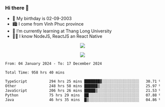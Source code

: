 ### Hi there 👋
- 🎂 My birthday is 02-09-2003
- 🏙️ I come from Vinh Phuc province
- 🌱 I’m currently learning at Thang Long University
- 🧑‍💻 I know NodeJS, ReactJS an React Native
<p align="center"><img src="https://github-readme-stats.vercel.app/api?username=tmquang0209&show_icons=true&theme=gradient"></p>
<p align="center"><img src="https://github-readme-stats.vercel.app/api/top-langs/?username=tmquang0209&hide=scss,css&langs_count=10"></p>
<!--START_SECTION:waka-->

```txt
From: 04 January 2024 - To: 17 December 2024

Total Time: 958 hrs 40 mins

TypeScript          294 hrs 25 mins ███████▓░░░░░░░░░░░░░░░░░   30.71 %
Other               248 hrs 58 mins ██████▒░░░░░░░░░░░░░░░░░░   25.97 %
JavaScript          206 hrs 26 mins █████▒░░░░░░░░░░░░░░░░░░░   21.53 %
Python              75 hrs 29 mins  ██░░░░░░░░░░░░░░░░░░░░░░░   07.88 %
Java                46 hrs 35 mins  █▒░░░░░░░░░░░░░░░░░░░░░░░   04.86 %
```

<!--END_SECTION:waka-->
